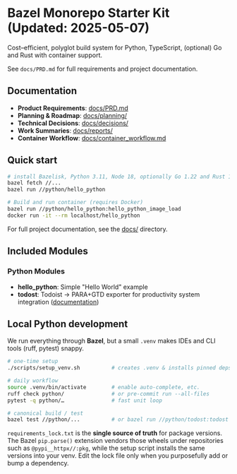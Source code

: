 # Bazel Monorepo Starter Kit (Updated: 2025-05-07)

Cost–efficient, polyglot build system for Python, TypeScript, (optional) Go and Rust with container support.

See `docs/PRD.md` for full requirements and project documentation.

## Documentation

- **Product Requirements**: [docs/PRD.md](docs/PRD.md)
- **Planning & Roadmap**: [docs/planning/](docs/planning/)
- **Technical Decisions**: [docs/decisions/](docs/decisions/)
- **Work Summaries**: [docs/reports/](docs/reports/)
- **Container Workflow**: [docs/container_workflow.md](docs/container_workflow.md)

## Quick start

```bash
# install Bazelisk, Python 3.11, Node 18, optionally Go 1.22 and Rust 1.78
bazel fetch //...
bazel run //python/hello_python

# Build and run container (requires Docker)
bazel run //python/hello_python:hello_python_image_load
docker run -it --rm localhost/hello_python
```

For full project documentation, see the [docs/](docs/) directory.

## Included Modules

### Python Modules

- **hello_python**: Simple "Hello World" example
- **todost**: Todoist → PARA+GTD exporter for productivity system integration
  ([documentation](python/todost/README.md))

## Local Python development

We run everything through **Bazel**, but a small `.venv` makes IDEs and CLI
tools (ruff, pytest) snappy.

```bash
# one‑time setup
./scripts/setup_venv.sh          # creates .venv & installs pinned deps

# daily workflow
source .venv/bin/activate        # enable auto‑complete, etc.
ruff check python/               # or pre‑commit run --all-files
pytest -q python/…               # fast unit loop

# canonical build / test
bazel test //python/...          # or bazel run //python/todost:todost
```

`requirements_lock.txt` is the **single source of truth** for package
versions.  The Bazel `pip.parse()` extension vendors those wheels under
repositories such as `@pypi__httpx//:pkg`, while the setup script installs the
same versions into your venv.  Edit the lock file only when you purposefully
add or bump a dependency.
